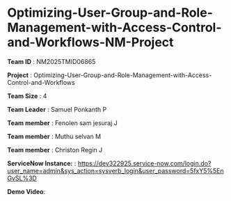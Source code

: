 # Optimizing-User-Group-and-Role-Management-with-Access-Control-and-Workflows-NM-Project

**Team ID**     :	 NM2025TMID06865

**Project**     :  Optimizing-User-Group-and-Role-Management-with-Access-Control-and-Workflows

**Team Size**   : 4

**Team Leader** : Samuel Ponkanth P

**Team member** : Fenolen sam jesuraj J

**Team member** : Muthu selvan M

**Team member** : Christon Regin J

**ServiceNow Instance:** : https://dev322925.service-now.com/login.do?user_name=admin&sys_action=sysverb_login&user_password=5fxY5%5EnGvSL%3D

**Demo Video**: 

